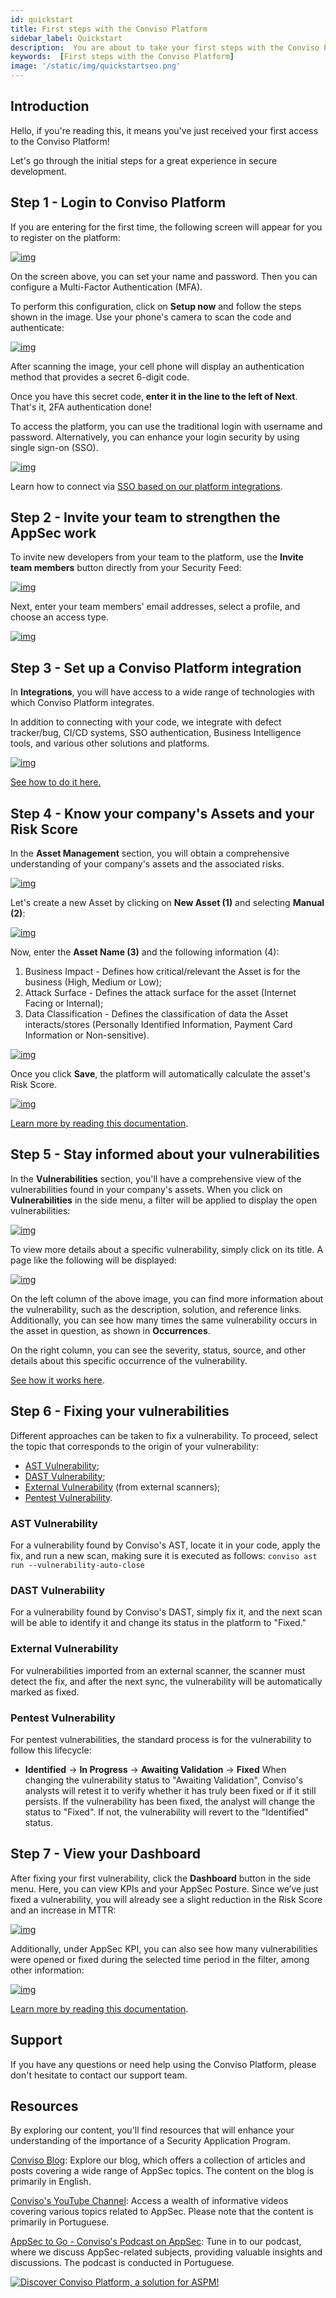 ```yaml
---
id: quickstart
title: First steps with the Conviso Platform
sidebar_label: Quickstart
description:  You are about to take your first steps with the Conviso Platform and start a new experience with secure development. Let's go!
keywords:  [First steps with the Conviso Platform]
image: '/static/img/quickstartseo.png'
---
```


## Introduction

Hello, if you're reading this, it means you've just received your first access to the Conviso Platform! 

Let's go through the initial steps for a great experience in secure development.

## Step 1 - Login to Conviso Platform
If you are entering for the first time, the following screen will appear for you to register on the platform:

<div style={{textAlign: 'center', maxWidth: '50%' }}>

[![img](../../static/img/start-here/start-here-img1.png 'Login to Conviso Platform')](https://cta-service-cms2.hubspot.com/web-interactives/public/v1/track/redirect?encryptedPayload=AVxigLKtcWzoFbzpyImNNQsXC9S54LjJuklwM39zNd7hvSoR%2FVTX%2FXjNdqdcIIDaZwGiNwYii5hXwRR06puch8xINMyL3EXxTMuSG8Le9if9juV3u%2F%2BX%2FCKsCZN1tLpW39gGnNpiLedq%2BrrfmYxgh8G%2BTcRBEWaKasQ%3D&webInteractiveContentId=125788977029&portalId=5613826)

</div>

On the screen above, you can set your name and password. Then you can configure a Multi-Factor Authentication (MFA).

To perform this configuration, click on **Setup now** and follow the steps shown in the image. Use your phone's camera to scan the code and authenticate:

<div style={{textAlign: 'center', maxWidth: '50%' }}>

[![img](../../static/img/start-here/start-here-img2.png 'Setup a Multiple Factor setting')](https://cta-service-cms2.hubspot.com/web-interactives/public/v1/track/redirect?encryptedPayload=AVxigLKtcWzoFbzpyImNNQsXC9S54LjJuklwM39zNd7hvSoR%2FVTX%2FXjNdqdcIIDaZwGiNwYii5hXwRR06puch8xINMyL3EXxTMuSG8Le9if9juV3u%2F%2BX%2FCKsCZN1tLpW39gGnNpiLedq%2BrrfmYxgh8G%2BTcRBEWaKasQ%3D&webInteractiveContentId=125788977029&portalId=5613826)

</div>

After scanning the image, your cell phone will display an authentication method that provides a secret 6-digit code.

Once you have this secret code, **enter it in the line to the left of Next**. That's it, 2FA authentication done!

To access the platform, you can use the traditional login with username and password. Alternatively, you can enhance your login security by using single sign-on (SSO).

<div style={{textAlign: 'center', maxWidth: '90%'}}>

[![img](../../static/img/start-here/start-here-img3.png 'Login security using a single sign-on (SSO)')](https://cta-service-cms2.hubspot.com/web-interactives/public/v1/track/redirect?encryptedPayload=AVxigLKtcWzoFbzpyImNNQsXC9S54LjJuklwM39zNd7hvSoR%2FVTX%2FXjNdqdcIIDaZwGiNwYii5hXwRR06puch8xINMyL3EXxTMuSG8Le9if9juV3u%2F%2BX%2FCKsCZN1tLpW39gGnNpiLedq%2BrrfmYxgh8G%2BTcRBEWaKasQ%3D&webInteractiveContentId=125788977029&portalId=5613826)

</div>

Learn how to connect via [SSO based on our platform integrations](/integrations/google.md).

## Step 2 - Invite your team to strengthen the AppSec work
To invite new developers from your team to the platform, use the **Invite team members** button directly from your Security Feed:

<div style={{textAlign: 'center', maxWidth: '80%' }}>

[![img](../../static/img/start-here/start-here-img4.png 'Invite your team')](https://cta-service-cms2.hubspot.com/web-interactives/public/v1/track/redirect?encryptedPayload=AVxigLKtcWzoFbzpyImNNQsXC9S54LjJuklwM39zNd7hvSoR%2FVTX%2FXjNdqdcIIDaZwGiNwYii5hXwRR06puch8xINMyL3EXxTMuSG8Le9if9juV3u%2F%2BX%2FCKsCZN1tLpW39gGnNpiLedq%2BrrfmYxgh8G%2BTcRBEWaKasQ%3D&webInteractiveContentId=125788977029&portalId=5613826)

</div>

Next, enter your team members' email addresses, select a profile, and choose an access type.

<div style={{textAlign: 'center', maxWidth: '80%' }}>

[![img](../../static/img/start-here/start-here-img4.png 'Invite your team')](https://cta-service-cms2.hubspot.com/web-interactives/public/v1/track/redirect?encryptedPayload=AVxigLKtcWzoFbzpyImNNQsXC9S54LjJuklwM39zNd7hvSoR%2FVTX%2FXjNdqdcIIDaZwGiNwYii5hXwRR06puch8xINMyL3EXxTMuSG8Le9if9juV3u%2F%2BX%2FCKsCZN1tLpW39gGnNpiLedq%2BrrfmYxgh8G%2BTcRBEWaKasQ%3D&webInteractiveContentId=125788977029&portalId=5613826)

</div>

<!--If you have any questions about profiles and access types, [click here]("Users Management").-->

## Step 3 - Set up a Conviso Platform integration

In **Integrations**, you will have access to a wide range of technologies with which Conviso Platform integrates.

In addition to connecting with your code, we integrate with defect tracker/bug, CI/CD systems, SSO authentication, Business Intelligence tools, and various other solutions and platforms.

<div style={{textAlign: 'center'}}>

[![img](../../static/img/start-here/start-here-img6.png 'Integrations')](https://cta-service-cms2.hubspot.com/web-interactives/public/v1/track/redirect?encryptedPayload=AVxigLKtcWzoFbzpyImNNQsXC9S54LjJuklwM39zNd7hvSoR%2FVTX%2FXjNdqdcIIDaZwGiNwYii5hXwRR06puch8xINMyL3EXxTMuSG8Le9if9juV3u%2F%2BX%2FCKsCZN1tLpW39gGnNpiLedq%2BrrfmYxgh8G%2BTcRBEWaKasQ%3D&webInteractiveContentId=125788977029&portalId=5613826)

</div>

[See how to do it here.](/integrations/integrations_intro.md)

## Step 4 - Know your company's Assets and your Risk Score

In the **Asset Management** section, you will obtain a comprehensive understanding of your company's assets and the associated risks.

<div style={{textAlign: 'center'}}>

[![img](../../static/img/start-here/start-here-img7.png 'In the Assets Management section')](https://cta-service-cms2.hubspot.com/web-interactives/public/v1/track/redirect?encryptedPayload=AVxigLKtcWzoFbzpyImNNQsXC9S54LjJuklwM39zNd7hvSoR%2FVTX%2FXjNdqdcIIDaZwGiNwYii5hXwRR06puch8xINMyL3EXxTMuSG8Le9if9juV3u%2F%2BX%2FCKsCZN1tLpW39gGnNpiLedq%2BrrfmYxgh8G%2BTcRBEWaKasQ%3D&webInteractiveContentId=125788977029&portalId=5613826)

</div>

Let's create a new Asset by clicking on **New Asset (1)** and selecting **Manual (2)**:

<div style={{textAlign: 'center'}}>

[![img](../../static/img/start-here/start-here-img8.png 'In the Assets Management section')](https://cta-service-cms2.hubspot.com/web-interactives/public/v1/track/redirect?encryptedPayload=AVxigLKtcWzoFbzpyImNNQsXC9S54LjJuklwM39zNd7hvSoR%2FVTX%2FXjNdqdcIIDaZwGiNwYii5hXwRR06puch8xINMyL3EXxTMuSG8Le9if9juV3u%2F%2BX%2FCKsCZN1tLpW39gGnNpiLedq%2BrrfmYxgh8G%2BTcRBEWaKasQ%3D&webInteractiveContentId=125788977029&portalId=5613826)

</div>

Now, enter the **Asset Name (3)** and the following information (4):
1. Business Impact - Defines how critical/relevant the Asset is for the business (High, Medium or Low);
2. Attack Surface - Defines the attack surface for the asset (Internet Facing or Internal);
3. Data Classification - Defines the classification of data the Asset interacts/stores (Personally Identified Information, Payment Card Information or Non-sensitive).

<div style={{textAlign: 'center'}}>

[![img](../../static/img/start-here/start-here-img9.png 'In the Assets Management section')](https://cta-service-cms2.hubspot.com/web-interactives/public/v1/track/redirect?encryptedPayload=AVxigLKtcWzoFbzpyImNNQsXC9S54LjJuklwM39zNd7hvSoR%2FVTX%2FXjNdqdcIIDaZwGiNwYii5hXwRR06puch8xINMyL3EXxTMuSG8Le9if9juV3u%2F%2BX%2FCKsCZN1tLpW39gGnNpiLedq%2BrrfmYxgh8G%2BTcRBEWaKasQ%3D&webInteractiveContentId=125788977029&portalId=5613826)

</div>

Once you click **Save**, the platform will automatically calculate the asset's Risk Score.

<div style={{textAlign: 'center'}}>

[![img](../../static/img/start-here/start-here-img10.png 'In the Assets Management section')](https://cta-service-cms2.hubspot.com/web-interactives/public/v1/track/redirect?encryptedPayload=AVxigLKtcWzoFbzpyImNNQsXC9S54LjJuklwM39zNd7hvSoR%2FVTX%2FXjNdqdcIIDaZwGiNwYii5hXwRR06puch8xINMyL3EXxTMuSG8Le9if9juV3u%2F%2BX%2FCKsCZN1tLpW39gGnNpiLedq%2BrrfmYxgh8G%2BTcRBEWaKasQ%3D&webInteractiveContentId=125788977029&portalId=5613826)

</div>

[Learn more by reading this documentation](/modules/asset-management.md).

## Step 5 - Stay informed about your vulnerabilities​

In the **Vulnerabilities** section, you'll have a comprehensive view of the vulnerabilities found in your company's assets. When you click on **Vulnerabilities** in the side menu, a filter will be applied to display the open vulnerabilities:

<div style={{textAlign: 'center'}}>

[![img](../../static/img/start-here/start-here-img11.png 'Vulnerabilities')](https://cta-service-cms2.hubspot.com/web-interactives/public/v1/track/redirect?encryptedPayload=AVxigLKtcWzoFbzpyImNNQsXC9S54LjJuklwM39zNd7hvSoR%2FVTX%2FXjNdqdcIIDaZwGiNwYii5hXwRR06puch8xINMyL3EXxTMuSG8Le9if9juV3u%2F%2BX%2FCKsCZN1tLpW39gGnNpiLedq%2BrrfmYxgh8G%2BTcRBEWaKasQ%3D&webInteractiveContentId=125788977029&portalId=5613826)

</div>

To view more details about a specific vulnerability, simply click on its title. A page like the following will be displayed:

<div style={{textAlign: 'center'}}>

[![img](../../static/img/start-here/start-here-img9.png 'In the Assets Management section')](https://cta-service-cms2.hubspot.com/web-interactives/public/v1/track/redirect?encryptedPayload=AVxigLKtcWzoFbzpyImNNQsXC9S54LjJuklwM39zNd7hvSoR%2FVTX%2FXjNdqdcIIDaZwGiNwYii5hXwRR06puch8xINMyL3EXxTMuSG8Le9if9juV3u%2F%2BX%2FCKsCZN1tLpW39gGnNpiLedq%2BrrfmYxgh8G%2BTcRBEWaKasQ%3D&webInteractiveContentId=125788977029&portalId=5613826)

</div>

On the left column of the above image, you can find more information about the vulnerability, such as the description, solution, and reference links. Additionally, you can see how many times the same vulnerability occurs in the asset in question, as shown in **Occurrences**.

On the right column, you can see the severity, status, source, and other details about this specific occurrence of the vulnerability.

[See how it works here](/modules/vulnerabilities.md).

## Step 6 - Fixing your vulnerabilities

Different approaches can be taken to fix a vulnerability. To proceed, select the topic that corresponds to the origin of your vulnerability:
- [AST Vulnerability](#ast-vulnerability);
- [DAST Vulnerability](#dast-vulnerability);
- [External Vulnerability](#external-vulnerability) (from external scanners);
- [Pentest Vulnerability](#pentest-vulnerability).

### AST Vulnerability

For a vulnerability found by Conviso's AST, locate it in your code, apply the fix, and run a new scan, making sure it is executed as follows:
```conviso ast run --vulnerability-auto-close```

### DAST Vulnerability

For a vulnerability found by Conviso's DAST, simply fix it, and the next scan will be able to identify it and change its status in the platform to "Fixed."

### External Vulnerability

For vulnerabilities imported from an external scanner, the scanner must detect the fix, and after the next sync, the vulnerability will be automatically marked as fixed.

### Pentest Vulnerability

For pentest vulnerabilities, the standard process is for the vulnerability to follow this lifecycle:
- **Identified** -> **In Progress** -> **Awaiting Validation** -> **Fixed**
When changing the vulnerability status to "Awaiting Validation", Conviso's analysts will retest it to verify whether it has truly been fixed or if it still persists. If the vulnerability has been fixed, the analyst will change the status to "Fixed". If not, the vulnerability will revert to the "Identified" status.

## Step 7 - View your Dashboard

After fixing your first vulnerability, click the **Dashboard** button in the side menu. Here, you can view KPIs and your AppSec Posture. Since we’ve just fixed a vulnerability, you will already see a slight reduction in the Risk Score and an increase in MTTR:

<div style={{textAlign: 'center'}}>

[![img](../../static/img/start-here/start-here-img13.png 'Dashboard')](https://cta-service-cms2.hubspot.com/web-interactives/public/v1/track/redirect?encryptedPayload=AVxigLKtcWzoFbzpyImNNQsXC9S54LjJuklwM39zNd7hvSoR%2FVTX%2FXjNdqdcIIDaZwGiNwYii5hXwRR06puch8xINMyL3EXxTMuSG8Le9if9juV3u%2F%2BX%2FCKsCZN1tLpW39gGnNpiLedq%2BrrfmYxgh8G%2BTcRBEWaKasQ%3D&webInteractiveContentId=125788977029&portalId=5613826)

</div>

Additionally, under AppSec KPI, you can also see how many vulnerabilities were opened or fixed during the selected time period in the filter, among other information:

<div style={{textAlign: 'center'}}>

[![img](../../static/img/start-here/start-here-img14.png 'Dashboard')](https://cta-service-cms2.hubspot.com/web-interactives/public/v1/track/redirect?encryptedPayload=AVxigLKtcWzoFbzpyImNNQsXC9S54LjJuklwM39zNd7hvSoR%2FVTX%2FXjNdqdcIIDaZwGiNwYii5hXwRR06puch8xINMyL3EXxTMuSG8Le9if9juV3u%2F%2BX%2FCKsCZN1tLpW39gGnNpiLedq%2BrrfmYxgh8G%2BTcRBEWaKasQ%3D&webInteractiveContentId=125788977029&portalId=5613826)

</div>

[Learn more by reading this documentation](/modules/dashboard.md).

<!--Learn how to [build your project for a security initiative in your application](/general/projects_management.md).-->

## Support

If you have any questions or need help using the Conviso Platform, please don't hesitate to contact our support team.

## Resources
By exploring our content, you'll find resources that will enhance your understanding of the importance of a Security Application Program.

[Conviso Blog](https://bit.ly/3JtXM8A): Explore our blog, which offers a collection of articles and posts covering a wide range of AppSec topics. The content on the blog is primarily in English.

[Conviso's YouTube Channel](https://bit.ly/3NIbbfM): Access a wealth of informative videos covering various topics related to AppSec. Please note that the content is primarily in Portuguese.

[AppSec to Go - Conviso's Podcast on AppSec](https://spoti.fi/43UJQwN): Tune in to our podcast, where we discuss AppSec-related subjects, providing valuable insights and discussions. The podcast is conducted in Portuguese.

[![Discover Conviso Platform, a solution for ASPM!](https://no-cache.hubspot.com/cta/default/5613826/interactive-125788977029.png)](https://cta-service-cms2.hubspot.com/web-interactives/public/v1/track/redirect?encryptedPayload=AVxigLKtcWzoFbzpyImNNQsXC9S54LjJuklwM39zNd7hvSoR%2FVTX%2FXjNdqdcIIDaZwGiNwYii5hXwRR06puch8xINMyL3EXxTMuSG8Le9if9juV3u%2F%2BX%2FCKsCZN1tLpW39gGnNpiLedq%2BrrfmYxgh8G%2BTcRBEWaKasQ%3D&webInteractiveContentId=125788977029&portalId=5613826)
